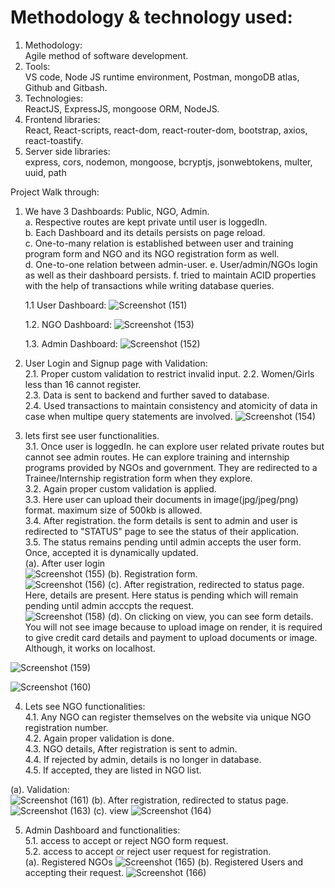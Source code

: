 # Methodology & technology used:  
1. Methodology:  
      Agile method of software development.  
3. Tools:  
      VS code, Node JS runtime environment, Postman, mongoDB atlas, Github and Gitbash.  
4. Technologies:  
      ReactJS, ExpressJS, mongoose ORM, NodeJS.  
5. Frontend libraries:  
      React, React-scripts, react-dom, react-router-dom, bootstrap, axios, react-toastify.  
6. Server side libraries:  
      express, cors, nodemon, mongoose, bcryptjs, jsonwebtokens, multer, uuid, path  






Project Walk through:

1. We have 3 Dashboards: Public, NGO, Admin.  
   a. Respective routes are kept private until user is loggedIn.    
   b. Each Dashboard and its details persists on page reload.  
   c. One-to-many relation is established between user and training program form and NGO and its NGO registration form as well.  
   d. One-to-one relation between admin-user.
   e. User/admin/NGOs login as well as their dashboard persists.
   f. tried to maintain ACID properties with the help of transactions while writing database queries.


   
   1.1 User Dashboard:
   ![Screenshot (151)](https://github.com/rohan8789/capstone/assets/74501400/fc4c6e8f-e2b8-41d1-a084-cccd85ebb6a6)


  
   1.2. NGO Dashboard:
   ![Screenshot (153)](https://github.com/rohan8789/capstone/assets/74501400/b1f4d1d7-1e19-45b6-9892-da3dc652257f)


  
   1.3. Admin Dashboard:
   ![Screenshot (152)](https://github.com/rohan8789/capstone/assets/74501400/8a85b7bd-7632-41fb-8dad-157ad5f95a1c)

   



3. User Login and Signup page with Validation:  
   2.1. Proper custom validation to restrict invalid input.
   2.2. Women/Girls less than 16 cannot register.  
   2.3. Data is sent to backend and further saved to database.  
   2.4. Used transactions to maintain consistency and atomicity of data in case when multipe query statements are involved.
   ![Screenshot (154)](https://github.com/rohan8789/capstone/assets/74501400/744c38ce-f837-4bf9-9bde-da0be6b8aae5)
   




4. lets first see user functionalities.  
   3.1. Once user is loggedIn. he can explore user related private routes but cannot see admin routes. He can explore training and internship programs provided by NGOs and government. They are redirected to a Trainee/Internship registration form when they explore.  
   3.2. Again proper custom validation is applied.  
   3.3. Here user can upload their documents in image(jpg/jpeg/png) format. maximum size of 500kb is allowed.  
   3.4. After registration. the form details is sent to admin and user is redirected to "STATUS" page to see the status of their application.  
   3.5. The status remains pending until admin accepts the user form. Once, accepted it is dynamically updated.    
   (a). After user login    
   ![Screenshot (155)](https://github.com/rohan8789/capstone/assets/74501400/1c4076f6-777a-4101-b742-ebf8012633e8)
   (b). Registration form.    
   ![Screenshot (156)](https://github.com/rohan8789/capstone/assets/74501400/c6d050de-c5b5-44cf-82e5-86e1a79e3084)
   (c). After registration, redirected to status page. Here, details are present. Here status is pending which will remain pending until admin acccpts the request.  
   ![Screenshot (158)](https://github.com/rohan8789/capstone/assets/74501400/6406c406-42c6-4679-917e-6098e48da6b4)
   (d). On clicking on view, you can see form details. You will not see image because to upload image on render, it is required to give credit card details and payment to upload documents or image. Although, it works on localhost.
   
![Screenshot (159)](https://github.com/rohan8789/capstone/assets/74501400/274b6d7f-c3f5-4d52-a1e3-0691565352e1)

![Screenshot (160)](https://github.com/rohan8789/capstone/assets/74501400/cbe25ced-ab1b-405e-8a59-43f11a971846)  









4. Lets see NGO functionalities:  
   4.1. Any NGO can register themselves on the website via unique NGO registration number.  
   4.2. Again proper validation is done.  
   4.3. NGO details, After registration is sent to admin.  
   4.4. If rejected by admin, details is no longer in database.  
   4.5. If accepted, they are listed in NGO list.  
    

(a). Validation:  
![Screenshot (161)](https://github.com/rohan8789/capstone/assets/74501400/c947121b-a1fb-469c-9bc9-c09c90b25374)
(b). After registration, redirected to status page.  
![Screenshot (163)](https://github.com/rohan8789/capstone/assets/74501400/8881969d-a467-406f-8d67-ab85b36cc793)
(c). view
![Screenshot (164)](https://github.com/rohan8789/capstone/assets/74501400/92c18846-77f9-43e0-b242-fb01d184c4d9)





5. Admin Dashboard and functionalities:  
   5.1. access to accept or reject NGO form request.  
   5.2. access to accept or reject user request for registration.  
(a). Registered NGOs
![Screenshot (165)](https://github.com/rohan8789/capstone/assets/74501400/857d2272-4465-4d10-8ddf-d45abcedd0ea)
(b). Registered Users and accepting their request.
![Screenshot (166)](https://github.com/rohan8789/capstone/assets/74501400/6aaceac9-9628-4d5b-a3d8-d9ad28572975)

